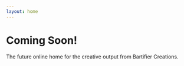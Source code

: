 ```yaml
---
layout: home
---
```

# Coming Soon!

The future online home for the creative output from Bartifier Creations.
